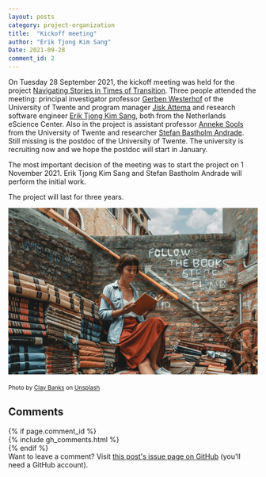 ```yaml
---
layout: posts
category: project-organization
title:  "Kickoff meeting"
author: "Erik Tjong Kim Sang"
Date: 2021-09-28
comment_id: 2
---
```

On Tuesday 28 September 2021, the kickoff meeting was held for the project [Navigating Stories in Times of Transition](https://navigating-stories.github.io/notebooks/). Three people attended the meeting: principal investigator professor [Gerben Westerhof](https://people.utwente.nl/g.j.westerhof) of the University of Twente and program manager [Jisk Attema](https://www.esciencecenter.nl/team/dr-jisk-attema/) and research software engineer [Erik Tjong Kim Sang](https://www.esciencecenter.nl/team/dr-erik-tjong-kim-sang/), both from the Netherlands eScience Center. Also in the project is assistant professor [Anneke Sools](https://people.utwente.nl/a.m.sools) from the University of Twente and researcher [Stefan Bastholm Andrade](https://www.vive.dk/da/medarbejdere/stefan-bastholm-andrade-1634/). Still missing is the postdoc of the University of Twente. The university is recruiting now and we hope the postdoc will start in January.

The most important decision of the meeting was to start the project on 1 November 2021. Erik Tjong Kim Sang and Stefan Bastholm Andrade will perform the initial work.
	
The project will last for three years.

![Photo by Clay Banks on Unsplash](/assets/images/clay-banks-TRGRf4LvMdQ-unsplash.jpg)

<small>Photo by [Clay Banks](https://unsplash.com/@claybanks?utm_source=unsplash&utm_medium=referral&utm_content=creditCopyText) on [Unsplash](https://unsplash.com/s/photos/research?utm_source=unsplash&utm_medium=referral&utm_content=creditCopyText)</small>

<div id="comments">
  <script type="text/javascript">
  var writeToComment = function(element, html) {
    var element = document.createElement(element)
    element.innerHTML = html
    document.getElementById("comments").appendChild(element)
  }

  var loadComments = function(data) {
    writeToComment("h2", "Comments")

    for (var i = 0; i < data.length; i++) {
      var commentHTML = [...]
      writeToComment("div", commentHTML)
    }

    var callToAction = [...]
    writeToComment("div", callToAction)
  }

  var writeFirstComment = function() {
    var callToAction = [...]
    writeToComment("div", callToAction)
  }

  // This is mostly there now: http://caniuse.com/#feat=fetch
  if (window.fetch) {
    var url =
      "https://github-blog-comments.herokuapp.com/repos/navigating-stories/navigating-stories.github.io/issues/{{ page.comment_id }}/comments"

    window
      .fetch(url, { Accept: "application/vnd.github.v3.html+json" })
      .then(function(response) {
        return response.json()
      })
      .then(function(json) {
        if(json.length) {
          loadComments(json)
        } else {
          writeFirstComment()
        }
      })
  }
  </script>
  <h2>Comments</h2>
  {% if page.comment_id %}
    <article class='post'>
      {% include gh_comments.html %}
    </article>
  {% endif %}
  <div id="header">
    Want to leave a comment? Visit <a href="https://github.com/navigating-stories/navigating-stories.github.io/issues/{{page.comment_id}}"> this post's issue page on GitHub</a> (you'll need a GitHub account).
  </div>
</div>
